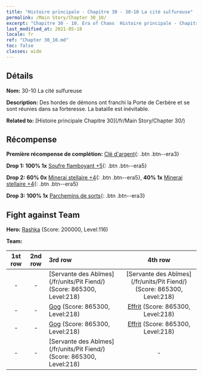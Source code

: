 ```yaml
---
title: "Histoire principale - Chapitre 30 - 30-10 La cité sulfureuse"
permalink: /Main Story/Chapter 30_10/
excerpt: "Chapitre 30 - 10. Era of Chaos  Histoire principale - Chapitre 30_10. 30-10 La cité sulfureuse"
last_modified_at: 2021-05-18
locale: fr
ref: "Chapter 30_10.md"
toc: false
classes: wide
---
```


## Détails

 **Nom:** 30-10 La cité sulfureuse

 **Description:** Des hordes de démons ont franchi la Porte de Cerbère et se sont réunies dans sa forteresse. La bataille est inévitable.

 **Related to:** [Histoire principale Chapitre 30](/fr/Main Story/Chapter 30/)

## Récompense

 **Première récompense de complétion:** [Clé d'argent](/ItemsFR/con_693/){: .btn .btn--era3}

 **Drop 1:** **100% 1x** [Soufre flamboyant +5](/ItemsFR/mat_99/){: .btn .btn--era5}

 **Drop 2:** **60% 0x** [Minerai stellaire +4](/ItemsFR/mat_89/){: .btn .btn--era5}, **40% 1x** [Minerai stellaire +4](/ItemsFR/mat_89/){: .btn .btn--era5}

 **Drop 3:** **100% 1x** [Parchemins de sorts](/ItemsFR/con_694/){: .btn .btn--era3}


## Fight against Team
 **Hero:** [Rashka](/fr/heroes/Rashka/) (Score: 200000, Level:116)

 **Team:**


  | 1st row | 2nd row | 3rd row | 4th row |
  |:----:|:----:|:----|:----:|
  | - | - | [Servante des Abîmes](/fr/units/Pit Fiend/) (Score: 865300, Level:218)  | [Servante des Abîmes](/fr/units/Pit Fiend/) (Score: 865300, Level:218)  |
  | - | - | [Gog](/fr/units/Gog/) (Score: 865300, Level:218)  | [Effrit](/fr/units/Efreeti/) (Score: 865300, Level:218)  |
  | - | - | [Gog](/fr/units/Gog/) (Score: 865300, Level:218)  | [Effrit](/fr/units/Efreeti/) (Score: 865300, Level:218)  |
  | - | - | [Servante des Abîmes](/fr/units/Pit Fiend/) (Score: 865300, Level:218)  | - |


